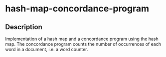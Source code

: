 # hash-map-concordance-program

## Description
Implementation of a hash map and a concordance program using the hash map. The concordance program counts the number of occurrences of each word in a document, i.e. a word counter. 

